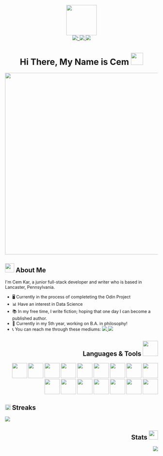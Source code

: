 <div align="center">
  <img width="100" src="https://media.giphy.com/media/zbMRZx113HKBkeCwrm/giphy.gif" />
</div>
<div align="center">
	<a href="https://www.linkedin.com/in/cem-kar-021614251/">
		<img src="https://img.shields.io/badge/-LINKEDIN-blue?logo=linkedin&logoColor=white&style=flat-square"/>'
	</a>
	<a href="https://leetcode.com/cemkar/">
		<img src="https://img.shields.io/badge/-LEETCODE-red?logo=leetcode&logoColor=white&style=flat-square"/>
	</a>
	<a href="twitter.com/">
	<img src="https://img.shields.io/badge/-TWITTER-informational?logo=twitter&logoColor=white&style=flat-square"/>
	</a>
</div>
<div align="center">
	<img src="https://komarev.com/ghpvc/?username=cemkar&style=flat-square&color=success" alt=""/>
</div>
<h1 align="center">
	Hi There, My Name is Cem 
	<img src="https://media.giphy.com/media/m0dmKBkncVETJv2h0S/giphy.gif" width="40px"/>
</h1>
<div align="center"><img src="https://media.giphy.com/media/Y4ak9Ki2GZCbJxAnJD/giphy.gif" width="600px"/></div>
<div>
<h2>
	<img src="https://media.giphy.com/media/5HyXGsoFzXWPKFx07j/giphy.gif" width="30px"/>
	About Me
</h2>
	<p>I'm Cem Kar, a junior full-stack developer and writer who is based in Lancaster, Pennsylvania. </p>
	<ul>
		<li> 🖥 Currently in the process of completeting the Odin Project </li>
		<li>📊 Have an interest in Data Science </ol>
		<li>📚 In my free time, I write fiction; hoping that one day I can become a published author. </li>
		<li>💭 Currently in my 5th year, working on B.A. in philosophy! </li>
		<li>
			📞 You can reach me through these mediums:
			<a href="https://www.linkedin.com/in/cem-kar-021614251/">
				<img src="https://img.shields.io/badge/-LINKEDIN-blue?logo=linkedin&logoColor=white&style=flat-square"/>
			</a>
			<a href="https://www.instagram.com/kar_cj/">
				<img src="https://img.shields.io/badge/-INSTAGRAM-red?logo=instagram&logoColor=white&style=flat-square"/>
			</a>
		</li>
	</ul>
<h2 align="right">
	Languages & Tools
	<img src="https://media.giphy.com/media/jSKBmKkvo2dPQQtsR1/giphy.gif" width="50px"/>
</h2>
<div align="right">
        <img height="50px" width="50px" src="https://cdn.jsdelivr.net/gh/devicons/devicon/icons/html5/html5-plain-wordmark.svg" />
        <img height="50px" width="50px" src="https://cdn.jsdelivr.net/gh/devicons/devicon/icons/css3/css3-plain-wordmark.svg" />
        <img height="50px" width="50px" src="https://cdn.jsdelivr.net/gh/devicons/devicon/icons/javascript/javascript-original.svg" />
	<img height="50px" width="50px" src="https://cdn.jsdelivr.net/gh/devicons/devicon/icons/tailwindcss/tailwindcss-plain.svg" />
	<img height="50px" widith="50px" src="https://cdn.jsdelivr.net/gh/devicons/devicon/icons/typescript/typescript-original.svg" />
	<img height="50px" width="50px" src="https://cdn.jsdelivr.net/gh/devicons/devicon/icons/bootstrap/bootstrap-plain.svg" />
	<img height="50px" width="50px" src="https://cdn.jsdelivr.net/gh/devicons/devicon/icons/mongodb/mongodb-original-wordmark.svg" />
    	<img height="50px" width="50px" src="https://cdn.jsdelivr.net/gh/devicons/devicon/icons/express/express-original.svg" />
    	<img height="50px" width="50px" src="https://cdn.jsdelivr.net/gh/devicons/devicon/icons/react/react-original.svg" />
        <img height="50px" width="50px" src="https://cdn.jsdelivr.net/gh/devicons/devicon/icons/redux/redux-original.svg" />
	<img height="50px" width="50px" src="https://cdn.jsdelivr.net/gh/devicons/devicon/icons/nodejs/nodejs-original.svg" />
	<img height="50px" width="50px" src="https://cdn.jsdelivr.net/gh/devicons/devicon/icons/ruby/ruby-plain-wordmark.svg" />
	<img height="50px" width="50px" src="https://cdn.jsdelivr.net/gh/devicons/devicon/icons/rails/rails-plain-wordmark.svg" />
        <img height="50px" width="50px" src="https://cdn.jsdelivr.net/gh/devicons/devicon/icons/git/git-original.svg" />
        <img height="50px" width="50px" src="https://cdn.jsdelivr.net/gh/devicons/devicon/icons/cplusplus/cplusplus-plain.svg" />
        <img height="50px" width="50px" src="https://cdn.jsdelivr.net/gh/devicons/devicon/icons/java/java-original.svg" />  
</div>
<div>
	<h2> 
		<img src="https://media.giphy.com/media/LccTANVC76vIyl77Ct/giphy.gif" width="18px"/>
		Streaks
	</h2>
<img src="https://github-readme-streak-stats.herokuapp.com?user=cemkar&theme=github-light&hide_border=true&border_radius=6&date_format=M%20j%5B%2C%20Y%5D&exclude_days=Sun%2CSat)](https://git.io/streak-stats)"/>
</div>
<h2 align="right">
	Stats
	<img src="https://media.giphy.com/media/IzLejEn5juzsLN4AqX/giphy.gif" width="30px"/>
</h2>
<div align="right">
	<img src="https://github-readme-stats.vercel.app/api/top-langs/?username=cemkar"/>
</div>




